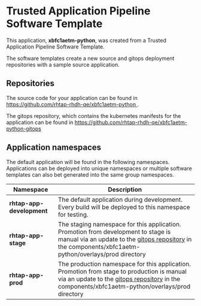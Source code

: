 # Trusted Application Pipeline Software Template

This application, **xbfc1aetm-python**, was created from a Trusted Application Pipeline Software Template.

The software templates create a new source and gitops deployment repositories with a sample source application. 

## Repositories

The source code for your application can be found in [https://github.com/rhtap-rhdh-qe/xbfc1aetm-python ](https://github.com/rhtap-rhdh-qe/xbfc1aetm-python ).
 
The gitops repository, which contains the kubernetes manifests for the application can be found in 
[https://github.com/rhtap-rhdh-qe/xbfc1aetm-python-gitops ](https://github.com/rhtap-rhdh-qe/xbfc1aetm-python-gitops ) 

## Application namespaces 

The default application will be found in the following namespaces. Applications can be deployed into unique namespaces or multiple software templates can also bet generated into the same group namespaces.  

|  Namespace   |  Description   |  
| -------- | -------- |   
| **rhtap-app-development** | The default application during development. Every build will be deployed to this namespace for testing. | 
| **rhtap-app-stage** | The staging namespace for this application. Promotion from development to stage is manual via an update to the [gitops repository](https://github.com/rhtap-rhdh-qe/xbfc1aetm-python-gitops ) in the components/xbfc1aetm-python/overlays/prod directory |  
| **rhtap-app-prod** | The production namespace for this application. Promotion from stage to production is manual via an update to the [gitops repository](https://github.com/rhtap-rhdh-qe/xbfc1aetm-python-gitops ) in the components/xbfc1aetm-python/overlays/prod directory | 